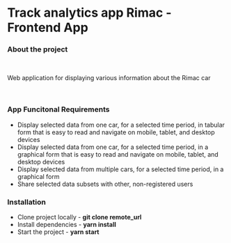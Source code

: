 # Track analytics app Rimac - Frontend App

<h3>About the project</h3>
<br>
<p>Web application for displaying various information about the Rimac car </p>
<br>
<h3>App Funcitonal Requirements</h3>

<ul>
<li>Display selected data from one car, for a selected time period, in tabular form that is
easy to read and navigate on mobile, tablet, and desktop devices</li>
<li>Display selected data from one car, for a selected time period, in a graphical form that is
easy to read and navigate on mobile, tablet, and desktop devices</li>
<li>Display selected data from multiple cars, for a selected time period, in a graphical form</li>
<li>Share selected data subsets with other, non-registered users</li>
</ul>
<h3>Installation</h3>

<ul>
<li>Clone project locally - <strong>git clone remote_url</strong></li>
<li>Install dependencies - <strong>yarn install</strong></li>
<li>Start the project - <strong>yarn start</strong></li>
</ul>

